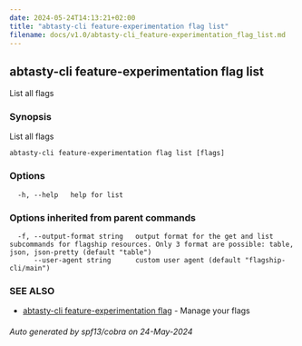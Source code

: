 ```yaml
---
date: 2024-05-24T14:13:21+02:00
title: "abtasty-cli feature-experimentation flag list"
filename: docs/v1.0/abtasty-cli_feature-experimentation_flag_list.md
---
```

## abtasty-cli feature-experimentation flag list

List all flags

### Synopsis

List all flags

```
abtasty-cli feature-experimentation flag list [flags]
```

### Options

```
  -h, --help   help for list
```

### Options inherited from parent commands

```
  -f, --output-format string   output format for the get and list subcommands for flagship resources. Only 3 format are possible: table, json, json-pretty (default "table")
      --user-agent string      custom user agent (default "flagship-cli/main")
```

### SEE ALSO

* [abtasty-cli feature-experimentation flag](/docs/v1.0/abtasty-cli_feature-experimentation_flag.md)	 - Manage your flags

###### Auto generated by spf13/cobra on 24-May-2024

